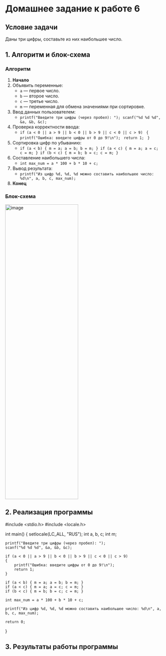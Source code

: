 # Домашнее задание к работе 6

## Условие задачи
Даны три цифры, составьте из них наибольшее число.
## 1. Алгоритм и блок-схема

### Алгоритм
1. **Начало**
2. Объявить переменные:
   - `a` — первое число.
   - `b` — второе число.
   - `c` — третье число.
   - `m` — переменная для обмена значениями при сортировке.
3. Ввод данных пользователем:
   - `printf("Введите три цифры (через пробел): ");
     scanf("%d %d %d", &a, &b, &c);`
4. Проверка корректности ввода:
   - `if (a < 0 || a > 9 || b < 0 || b > 9 || c < 0 || c > 9) ` 
    `{ `
       `printf("Ошибка: введите цифры от 0 до 9!\n"); `
       `return 1; `
    `}`
5. Сортировка цифр по убыванию:
   - `if (a < b) { m = a; a = b; b = m; }
if (a < c) { m = a; a = c; c = m; }
if (b < c) { m = b; b = c; c = m; }`
6. Составление наибольшего числа:
   - `int max_num = a * 100 + b * 10 + c;`
7. Вывод результата:
   - `printf("Из цифр %d, %d, %d можно составить наибольшее число: %d\n", a, b, c, max_num);`
8. **Конец**

### Блок-схема
<img width="234" height="944" alt="image" src="https://github.com/user-attachments/assets/f5378cef-c725-41d6-a045-566ea4cd78f1" />




## 2. Реализация программы

#include <stdio.h>
#include <locale.h>

int main() 
{
    setlocale(LC_ALL, "RUS");
    int a, b, c;
    int m;

    printf("Введите три цифры (через пробел): ");
    scanf("%d %d %d", &a, &b, &c);

    if (a < 0 || a > 9 || b < 0 || b > 9 || c < 0 || c > 9) 
    {
        printf("Ошибка: введите цифры от 0 до 9!\n");
        return 1;
    }

    if (a < b) { m = a; a = b; b = m; }
    if (a < c) { m = a; a = c; c = m; }
    if (b < c) { m = b; b = c; c = m; }

    int max_num = a * 100 + b * 10 + c;

    printf("Из цифр %d, %d, %d можно составить наибольшее число: %d\n", a, b, c, max_num);

    return 0;
}
## 3. Результаты работы программы


